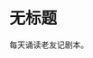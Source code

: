 # 无标题

<!--
ID: 56ffb1b6-707d-4d6f-bd55-8da3e4fe1212
Status: draft
Date: 2019-10-30T00:00:00
Modified: 2020-06-20T16:57:45
wp_id: 1510
-->

每天诵读老友记剧本。
